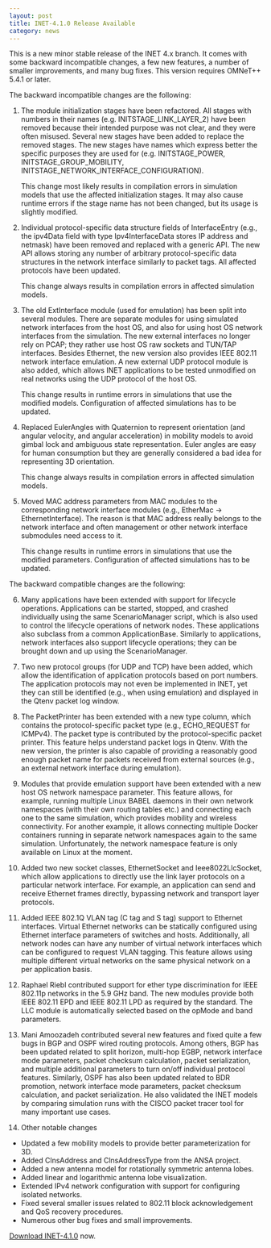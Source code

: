 ```yaml
---
layout: post
title: INET-4.1.0 Release Available
category: news
---
```


This is a new minor stable release of the INET 4.x branch. It comes with some
backward incompatible changes, a few new features, a number of smaller improvements,
and many bug fixes. This version requires OMNeT++ 5.4.1 or later.

The backward incompatible changes are the following:

1. The module initialization stages have been refactored. All stages with numbers
   in their names (e.g. INITSTAGE_LINK_LAYER_2) have been removed because their
   intended purpose was not clear, and they were often misused. Several new stages
   have been added to replace the removed stages. The new stages have names which
   express better the specific purposes they are used for (e.g. INITSTAGE_POWER,
   INITSTAGE_GROUP_MOBILITY, INITSTAGE_NETWORK_INTERFACE_CONFIGURATION).

   This change most likely results in compilation errors in simulation models
   that use the affected initialization stages. It may also cause runtime errors
   if the stage name has not been changed, but its usage is slightly modified.

2. Individual protocol-specific data structure fields of InterfaceEntry (e.g., the
   ipv4Data field with type Ipv4InterfaceData stores IP address and netmask) have
   been removed and replaced with a generic API. The new API allows storing any
   number of arbitrary protocol-specific data structures in the network interface
   similarly to packet tags. All affected protocols have been updated.

   This change always results in compilation errors in affected simulation models.

3. The old ExtInterface module (used for emulation) has been split into several
   modules. There are separate modules for using simulated network interfaces from
   the host OS, and also for using host OS network interfaces from the simulation.
   The new external interfaces no longer rely on PCAP; they rather use host OS
   raw sockets and TUN/TAP interfaces. Besides Ethernet, the new version also
   provides IEEE 802.11 network interface emulation. A new external UDP protocol
   module is also added, which allows INET applications to be tested unmodified
   on real networks using the UDP protocol of the host OS.

   This change results in runtime errors in simulations that use the modified
   models. Configuration of affected simulations has to be updated.

4. Replaced EulerAngles with Quaternion to represent orientation (and angular
   velocity, and angular acceleration) in mobility models to avoid gimbal lock
   and ambiguous state representation. Euler angles are easy for human consumption
   but they are generally considered a bad idea for representing 3D orientation.

   This change always results in compilation errors in affected simulation models.

5. Moved MAC address parameters from MAC modules to the corresponding network
   interface modules (e.g., EtherMac -> EthernetInterface). The reason is that
   MAC address really belongs to the network interface and often management or
   other network interface submodules need access to it.

   This change results in runtime errors in simulations that use the modified
   parameters. Configuration of affected simulations has to be updated.

The backward compatible changes are the following:

6. Many applications have been extended with support for lifecycle operations.
   Applications can be started, stopped, and crashed individually using the same
   ScenarioManager script, which is also used to control the lifecycle operations
   of network nodes. These applications also subclass from a common ApplicationBase.
   Similarly to applications, network interfaces also support lifecycle operations;
   they can be brought down and up using the ScenarioManager.

7. Two new protocol groups (for UDP and TCP) have been added, which allow the
   identification of application protocols based on port numbers. The application
   protocols may not even be implemented in INET, yet they can still be identified
   (e.g., when using emulation) and displayed in the Qtenv packet log window.

8. The PacketPrinter has been extended with a new type column, which contains
   the protocol-specific packet type (e.g., ECHO_REQUEST for ICMPv4). The packet
   type is contributed by the protocol-specific packet printer. This feature helps
   understand packet logs in Qtenv. With the new version, the printer is also
   capable of providing a reasonably good enough packet name for packets received
   from external sources (e.g., an external network interface during emulation).

9. Modules that provide emulation support have been extended with a new host OS
   network namespace parameter. This feature allows, for example, running multiple
   Linux BABEL daemons in their own network namespaces (with their own routing
   tables etc.) and connecting each one to the same simulation, which provides
   mobility and wireless connectivity. For another example, it allows connecting
   multiple Docker containers running in separate network namespaces again to
   the same simulation. Unfortunately, the network namespace feature is only
   available on Linux at the moment.

10. Added two new socket classes, EthernetSocket and Ieee8022LlcSocket, which
    allow applications to directly use the link layer protocols on a particular
    network interface. For example, an application can send and receive Ethernet
    frames directly, bypassing network and transport layer protocols.

11. Added IEEE 802.1Q VLAN tag (C tag and S tag) support to Ethernet interfaces.
    Virtual Ethernet networks can be statically configured using Ethernet interface
    parameters of switches and hosts. Additionally, all network nodes can have
    any number of virtual network interfaces which can be configured to request
    VLAN tagging. This feature allows using multiple different virtual networks
    on the same physical network on a per application basis.

12. Raphael Riebl contributed support for ether type discrimination for IEEE 802.11p
    networks in the 5.9 GHz band. The new modules provide both IEEE 802.11 EPD and
    IEEE 802.11 LPD as required by the standard. The LLC module is automatically
    selected based on the opMode and band parameters.

13. Mani Amoozadeh contributed several new features and fixed quite a few bugs
    in BGP and OSPF wired routing protocols. Among others, BGP has been updated
    related to split horizon, multi-hop EGBP, network interface mode parameters,
    packet checksum calculation, packet serialization, and multiple additional
    parameters to turn on/off individual protocol features. Similarly, OSPF has
    also been updated related to BDR promotion, network interface mode parameters,
    packet checksum calculation, and packet serialization. He also validated the
    INET models by comparing simulation runs with the CISCO packet tracer tool
    for many important use cases.

14. Other notable changes

- Updated a few mobility models to provide better parameterization for 3D.
- Added ClnsAddress and ClnsAddressType from the ANSA project.
- Added a new antenna model for rotationally symmetric antenna lobes.
- Added linear and logarithmic antenna lobe visualization.
- Extended IPv4 network configuration with support for configuring isolated networks.
- Fixed several smaller issues related to 802.11 block acknowledgement and QoS recovery procedures.
- Numerous other bug fixes and small improvements.

[Download INET-4.1.0](https://github.com/inet-framework/inet/releases/download/v4.1.0/inet-4.1.0-src.tgz)
now.